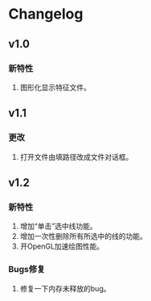 # Changelog  

## v1.0
### 新特性
1. 图形化显示特征文件。


## v1.1
### 更改
1. 打开文件由填路径改成文件对话框。


## v1.2
### 新特性
1. 增加“单击”选中线功能。
2. 增加一次性删除所有所选中的线的功能。
3. 开OpenGL加速绘图性能。
### Bugs修复
1. 修复一下内存未释放的bug。



